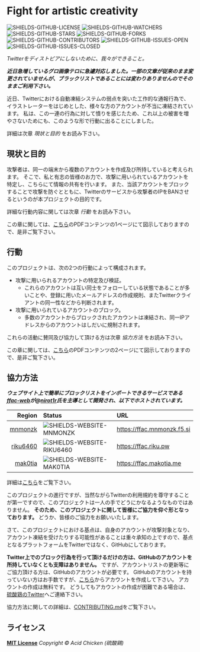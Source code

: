 # Fight for artistic creativity

[GITHUB-FFAC-WEB]: https://github.com/Twitter-FFAC/ffac-web
[GITHUB-JOIN]: https://github.com/join
[GITHUB-NIROT1R]: https://github.com/nirot1r
[GITHUB-RIKU6460]: https://github.com/riku6460
[GITHUB-MAK0TIA]: https://github.com/mak0tia
[LOCAL-COLLABORATORS]: COLLABORATORS.md
[LOCAL-CONTRIBUTING]: CONTRIBUTING.md
[LOCAL-FIGURES]: assets/figures.pdf
[LOCAL-LICENSE]: LICENSE
[SHIELDS-GITHUB-CONTRIBUTORS]: https://img.shields.io/github/contributors/Twitter-FFAC/fight-for-artistic-creativity.svg
[SHIELDS-GITHUB-FORKS]: https://img.shields.io/github/forks/Twitter-FFAC/fight-for-artistic-creativity.svg
[SHIELDS-GITHUB-ISSUES-OPEN]: https://img.shields.io/github/issues/Twitter-FFAC/fight-for-artistic-creativity.svg
[SHIELDS-GITHUB-ISSUES-CLOSED]: https://img.shields.io/github/issues-closed/Twitter-FFAC/fight-for-artistic-creativity.svg
[SHIELDS-GITHUB-LICENSE]: https://img.shields.io/github/license/Twitter-FFAC/fight-for-artistic-creativity.svg
[SHIELDS-GITHUB-STARS]: https://img.shields.io/github/stars/Twitter-FFAC/fight-for-artistic-creativity.svg
[SHIELDS-GITHUB-WATCHERS]: https://img.shields.io/github/watchers/Twitter-FFAC/fight-for-artistic-creativity.svg
[SHIELDS-WEBSITE-MNMONZK]: https://img.shields.io/website-online-offline-green-red/https/ffac.mnmonzk.f5.si.svg?label=status
[SHIELDS-WEBSITE-RIKU6460]: https://img.shields.io/website-online-offline-green-red/https/ffac.riku.pw.svg?label=status
[SHIELDS-WEBSITE-MAK0TIA]: https://img.shields.io/website-online-offline-green-red/https/ffac.makotia.me.svg?label=status
[TWITTER-ACID-CHICKEN]: https://twitter.com/acid_chicken
<!-- end of link references field -->

![SHIELDS-GITHUB-LICENSE]
![SHIELDS-GITHUB-WATCHERS]
![SHIELDS-GITHUB-STARS]
![SHIELDS-GITHUB-FORKS]
![SHIELDS-GITHUB-CONTRIBUTORS]
![SHIELDS-GITHUB-ISSUES-OPEN]
![SHIELDS-GITHUB-ISSUES-CLOSED]

*Twitterをディストピアにしないために、我々ができること。*

***近日急増しているグロ画像テロに急遽対応しました。一部の文章が従来のまま変更されていませんが、ブラックリストであることには変わりありませんのでそのままご利用下さい。***

近日、Twitterにおける自動凍結システムの弱点を突いた工作的な通報行為で、イラストレーターをはじめとした、様々な方のアカウントが不当に凍結されています。
私は、この一連の行為に対して憤りを感じたため、これ以上の被害を増やさないためにも、このような形で行動に出ることにしました。

詳細は次章 *現状と目的* をお読み下さい。

## 現状と目的

攻撃者は、同一の端末から複数のアカウントを作成及び所持していると考えられます。
そこで、私と有志の皆様のお力で、攻撃に用いられているアカウントを特定し、こちらにて情報の共有を行います。
また、当該アカウントをブロックすることで攻撃を防ぐとともに、Twitterのサービスから攻撃者のIPをBANさせるというのが本プロジェクトの目的です。

詳細な行動内容に関しては次章 *行動* をお読み下さい。

この章に関しては、[こちら][LOCAL-FIGURES]のPDFコンテンツの1ページにて図示しておりますので、是非ご覧下さい。

## 行動

このプロジェクトは、次の2つの行動によって構成されます。

* 攻撃に用いられるアカウントの特定及び検証。
  * これらのアカウントは互い同士をフォローしている状態であることが多いことや、登録に用いたメールアドレスの作成規則、またTwitterクライアントの同一性などから判断されます。
* 攻撃に用いられているアカウントのブロック。
  * 多数のアカウントからブロックされたアカウントは凍結され、同一IPアドレスからのアカウントはしだいに規制されます。

これらの活動に賛同及び協力して頂ける方は次章 *協力方法* をお読み下さい。

この章に関しては、[こちら][LOCAL-FIGURES]のPDFコンテンツの2ページにて図示しておりますので、是非ご覧下さい。

## 協力方法

***ウェブサイト上で簡単にブロックリストをインポートできるサービスである[ffac-web][GITHUB-FFAC-WEB]が@[nirot1r][GITHUB-NIROT1R]氏を主導として開発され、以下でホストされています。***

|                      Region | Status                      | URL                          |
|----------------------------:|:----------------------------|:-----------------------------|
|  [mnmonzk][GITHUB-NIROT1R]  | ![SHIELDS-WEBSITE-MNMONZK]  | <https://ffac.mnmonzk.f5.si> |
| [riku6460][GITHUB-RIKU6460] | ![SHIELDS-WEBSITE-RIKU6460] | <https://ffac.riku.pw>       |
|  [mak0tia][GITHUB-MAK0TIA]  | ![SHIELDS-WEBSITE-MAK0TIA]  | <https://ffac.makotia.me>    |

詳細は[こちら][LOCAL-COLLABORATORS]をご覧下さい。

このプロジェクトの進行ですが、当然ながらTwitterの利用規約を尊守することが第一ですので、このプロジェクトは一人の手でどうにかなるようなものではありません。
**そのため、このプロジェクトに関して皆様にご協力を仰ぐ形となっております。**
どうか、皆様のご協力をお願いいたします。

さて、このプロジェクトにおける基点は、自身のアカウントが攻撃対象となり、アカウント凍結を受けたりする可能性があることは重々承知の上ですので、基点となるプラットフォームをTwitterではなく、GitHubにしております。

**Twitter上でのブロック行為を行って頂けるだけの方は、GitHubのアカウントを所持していなくとも支障はありません。**
ですが、アカウントリストの更新等にご協力頂ける方は、GitHubのアカウントが必要です。
GitHubのアカウントを持っていない方はお手数ですが、[こちら][GITHUB-JOIN]からアカウントを作成して下さい。
アカウントの作成は無料です。
どうしてもアカウントの作成が困難である場合は、[硫酸鶏のTwitter][TWITTER-ACID-CHICKEN]へご連絡下さい。

協力方法に関しての詳細は、[CONTRIBUTING.md][LOCAL-CONTRIBUTING]をご覧下さい。

## ライセンス

**[MIT License][LOCAL-LICENSE]** *Copyright &copy; Acid Chicken (硫酸鶏)*
